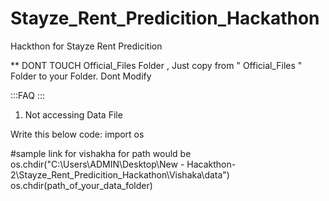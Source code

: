 # Stayze_Rent_Predicition_Hackathon
 Hackthon for Stayze Rent Predicition


** DONT TOUCH Official_Files Folder , Just copy from " Official_Files " Folder to your Folder. Dont Modify



:::FAQ :::

1) Not accessing Data File

Write this below code: 
import os

#sample link for vishakha for path would be os.chdir("C:\\Users\\ADMIN\\Desktop\\New - Hacakthon-2\\Stayze_Rent_Predicition_Hackathon\\Vishaka\\data")
os.chdir(path_of_your_data_folder)
